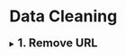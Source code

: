 #  Data Cleaning

<div style='width:1000px;margin:auto'>
<details><summary><b style='font-size:20px'>1. Remove URL</b></summary><p>
<h4>1. Find text contains URL</h4>
```
df.loc[df['text'].str.contains('http')]
```
<h4>2. Remove text contains URL</h4>
```
# First code
import re

def remove_URL(text):
    url = re.compile(r'https?://\S+|www\.\S+')
    return url.sub(r'',text)
    
# Second Code
pattern = re.compile('http[s]?://(?:[a-zA-Z]|[0-9]|[$-_@.&+]|[!*\(\),]|(?:%[0-9a-fA-F][0-9a-fA-F]))+')

def remove_URL(text):
    no_html= pattern.sub('',text)
    return no_html
```
</p></details>

<details><summary><b style='font-size:20px'>2. Remove HTML</b></summary><p>
~~~python
def remove_HTML(text):
    html = re.compile(r'<.*?>')
    return html.sub(r'', text)
~~~
</p></details>

<details><summary><b style='font-size:20px'>3. Remove emoji</b></summary><p>
~~~python
# Reference : https://gist.github.com/slowkow/7a7f61f495e3dbb7e3d767f97bd7304b
def remove_emoji(text):
    emoji_pattern = re.compile("["
                           u"\U0001F600-\U0001F64F"  # emoticons
                           u"\U0001F300-\U0001F5FF"  # symbols & pictographs
                           u"\U0001F680-\U0001F6FF"  # transport & map symbols
                           u"\U0001F1E0-\U0001F1FF"  # flags (iOS)
                           u"\U00002702-\U000027B0"
                           u"\U000024C2-\U0001F251"
                           "]+", flags=re.UNICODE)
    return emoji_pattern.sub(r'', text)
~~~
</p></details>

<details><summary><b style='font-size:20px'>4. Remove Punctuations</b></summary><p>
~~~python
import string

def remove_punct(text):
    table = str.maketrans('', '', string.punctuation)
    return text.translate(table)
~~~
~~~
general_punctuations = [',', '.', '"', ':', ')', '(', '-', '!', '?', '|', ';', "'", '$', '&', '/', '[', ']', '>', '%', '=', '#', '*', '+', '\\', '•',  '~', '@', '£', 
 '·', '_', '{', '}', '©', '^', '®', '`',  '<', '→', '°', '€', '™', '›',  '♥', '←', '×', '§', '″', '′', 'Â', '█', '½', 'à', '…', 
 '“', '★', '”', '–', '●', 'â', '►', '−', '¢', '²', '¬', '░', '¶', '↑', '±', '¿', '▾', '═', '¦', '║', '―', '¥', '▓', '—', '‹', '─', 
 '▒', '：', '¼', '⊕', '▼', '▪', '†', '■', '’', '▀', '¨', '▄', '♫', '☆', 'é', '¯', '♦', '¤', '▲', 'è', '¸', '¾', 'Ã', '⋅', '‘', '∞', 
 '∙', '）', '↓', '、', '│', '（', '»', '，', '♪', '╩', '╚', '³', '・', '╦', '╣', '╔', '╗', '▬', '❤', 'ï', 'Ø', '¹', '≤', '‡', '√']

arabic_punctuations = '''٠١٢٣٤٥٦٧٨٩`÷×؛<>_()*&^%][ـ،/:"؟.,'{}~¦+|!”…“–ـ'''

punctuations_list = arabic_punctuations + ''.join(general_punctuations)


def remove_punctuations(text):
    translator = str.maketrans('', '', punctuations_list)
    return text.translate(translator)
~~~
~~~
def clean_text(x):
    pattern = r'[^a-zA-z0-9\s]'
    text = re.sub(pattern, '', x)
    return x
~~~
</p></details>

<details><summary><b style='font-size:20px'>5. Spell Checker</b></summary><p>
~~~python
!pip install pyspellchecker

from spellchecker import SpellChecker

spell = SpellChecker()
def correct_spellings(text):
    corrected_text = []
    misspelled_words = spell.unknown(text.split())
    
    for word in text.split():
        if word in misspelled_words:
            corrected_text.append(spell.correction(word))
        else:
            corrected_text.append(word)
    return " ".join(corrected_text)
~~~
</p></details>

<details><summary><b style='font-size:20px'>6. Find Hashtags</b></summary><p>
```
import re
from tqdm import tqdm
tqdm.pandas(tqdm())

# Extracting hastags using simple regex
train['hastags'] = train['text'].progress_apply(lambda x: re.findall('#\w*', x))
```

```
#Finding the hashtags in a tweet
def hashtag(tweet):
    with_hashtag = " ".join([word for word in tweet.split() if word.startswith('#')])
    with_hashtag = with_hashtag.lower().split()
    return with_hashtag
```
</p></details>

<details><summary><b style='font-size:20px'>7. Clean Numbers</b></summary><p>
```
## Why do we want to replace numbers with #s? Because most embeddings have preprocessed their text like this.
def clean_numbers(x):
    if bool(re.search(r'\d', x)):
        x = re.sub('[0-9]{5,}', '#####', x)
        x = re.sub('[0-9]{4}', '####', x)
        x = re.sub('[0-9]{3}', '###', x)
        x = re.sub('[0-9]{2}', '##', x)
    return x
```
```
# Remove the numbers
from string import digits

def remove_numbers(text):
    remove_digits = str.maketrans('', '', digits)
    return text.translate(remove_digits)
```
</p></details>

<details><summary><b style='font-size:20px'>8. Remove Contractions</b></summary><p>
~~~
contraction_dict = {"ain't": "is not", "aren't": "are not","can't": "cannot", "'cause": "because", "could've": "could have", "couldn't": "could not", "didn't": "did not",  "doesn't": "does not", "don't": "do not", "hadn't": "had not", "hasn't": "has not", "haven't": "have not", "he'd": "he would","he'll": "he will", "he's": "he is", "how'd": "how did", "how'd'y": "how do you", "how'll": "how will", "how's": "how is",  "I'd": "I would", "I'd've": "I would have", "I'll": "I will", "I'll've": "I will have","I'm": "I am", "I've": "I have", "i'd": "i would", "i'd've": "i would have", "i'll": "i will",  "i'll've": "i will have","i'm": "i am", "i've": "i have", "isn't": "is not", "it'd": "it would", "it'd've": "it would have", "it'll": "it will", "it'll've": "it will have","it's": "it is", "let's": "let us", "ma'am": "madam", "mayn't": "may not", "might've": "might have","mightn't": "might not","mightn't've": "might not have", "must've": "must have", "mustn't": "must not", "mustn't've": "must not have", "needn't": "need not", "needn't've": "need not have","o'clock": "of the clock", "oughtn't": "ought not", "oughtn't've": "ought not have", "shan't": "shall not", "sha'n't": "shall not", "shan't've": "shall not have", "she'd": "she would", "she'd've": "she would have", "she'll": "she will", "she'll've": "she will have", "she's": "she is", "should've": "should have", "shouldn't": "should not", "shouldn't've": "should not have", "so've": "so have","so's": "so as", "this's": "this is","that'd": "that would", "that'd've": "that would have", "that's": "that is", "there'd": "there would", "there'd've": "there would have", "there's": "there is", "here's": "here is","they'd": "they would", "they'd've": "they would have", "they'll": "they will", "they'll've": "they will have", "they're": "they are", "they've": "they have", "to've": "to have", "wasn't": "was not", "we'd": "we would", "we'd've": "we would have", "we'll": "we will", "we'll've": "we will have", "we're": "we are", "we've": "we have", "weren't": "were not", "what'll": "what will", "what'll've": "what will have", "what're": "what are",  "what's": "what is", "what've": "what have", "when's": "when is", "when've": "when have", "where'd": "where did", "where's": "where is", "where've": "where have", "who'll": "who will", "who'll've": "who will have", "who's": "who is", "who've": "who have", "why's": "why is", "why've": "why have", "will've": "will have", "won't": "will not", "won't've": "will not have", "would've": "would have", "wouldn't": "would not", "wouldn't've": "would not have", "y'all": "you all", "y'all'd": "you all would","y'all'd've": "you all would have","y'all're": "you all are","y'all've": "you all have","you'd": "you would", "you'd've": "you would have", "you'll": "you will", "you'll've": "you will have", "you're": "you are", "you've": "you have"}

def _get_contractions(contraction_dict):
    contraction_re = re.compile('(%s)' % '|'.join(contraction_dict.keys()))
    return contraction_dict, contraction_re

contractions, contractions_re = _get_contractions(contraction_dict)

def replace_contractions(text):
    def replace(match):
        return contractions[match.group(0)]
    return contractions_re.sub(replace, text)

# Usage
replace_contractions("this's a text with contraction")
~~~
</p></details>

<details><summary><b style='font-size:20px'>9. Stemming</b></summary><p>
~~~
from nltk.stem import  SnowballStemmer
from nltk.tokenize.toktok import ToktokTokenizer
def stem_text(text):
    tokenizer = ToktokTokenizer()
    stemmer = SnowballStemmer('english')
    tokens = tokenizer.tokenize(text)
    tokens = [token.strip() for token in tokens]
    tokens = [stemmer.stem(token.lower()) for token in tokens]
    return ' '.join(tokens)
~~~
</p></details>

<details><summary><b style='font-size:20px'>10. Lemmatization</b></summary><p>
~~~
import nltk
from nltk.stem import WordNetLemmatizer
from nltk.tokenize.toktok import ToktokTokenizer
nltk.download('wordnet')


def lemma_text(text):
    lemmatizer = WordNetLemmatizer()
    tokenizer  = ToktokTokenizer()
    tokens     = tokenizer.tokenize(text)
    tokens     = [token.strip() for token in tokens]
    tokens     = [lemmatizer.lemmatize(token.lower()) for token in tokens]
    return ' '.join(tokens)
~~~
</p></details>

<details><summary><b style='font-size:20px'>12. Remove Stopwords</b></summary><p>
```
import nltk
from nltk.corpus import stopwords
nltk.download('stopwords')

stop = stopwords.words('english')

def remove_stopwords(text):
    return ' '.join([word.lower() for word in text.split() if word not in stop])
    
#### Usage 
tweet['text'] = tweet.text.progress_apply(remove_stopwords)
```
</p></details>

<details><summary><b style='font-size:20px'>13. Remove Repeating Characters</b></summary><p>
```
# Credits: https://github.com/motazsaad/process-arabic-text/blob/master/clean_arabic_text.py
def remove_repeating_char(text):
    return re.sub(r'(.)\1+', r'\1', text)
```
</p></details>

<details><summary><b style='font-size:20px'>14. Remove Diacritics (Arabic)</b></summary><p>
```
# Credits: https://github.com/motazsaad/process-arabic-text/blob/master/clean_arabic_text.py
arabic_diacritics = re.compile("""
                             ّ    | # Tashdid
                             َ    | # Fatha
                             ً    | # Tanwin Fath
                             ُ    | # Damma
                             ٌ    | # Tanwin Damm
                             ِ    | # Kasra
                             ٍ    | # Tanwin Kasr
                             ْ    | # Sukun
                             ـ     # Tatwil/Kashida
                         """, re.VERBOSE)

def remove_diacritics(text):
    return re.sub(arabic_diacritics, '', text)
```
</p></details>

<details><summary><b style='font-size:20px'>15. Normalize Arabic Characters</b></summary><p>
```
def normalize_arabic(text):
    text = re.sub("[إأآا]", "ا", text)
    text = re.sub("ى", "ي", text)
    text = re.sub("ؤ", "ء", text)
    text = re.sub("ئ", "ء", text)
    text = re.sub("ة", "ه", text)
    text = re.sub("گ", "ك", text)
    return text
```
</p></details>

</div>